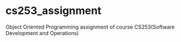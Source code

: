 # cs253_assignment
Object Oriented Programming assignment of course CS253(Software Development and Operations)
